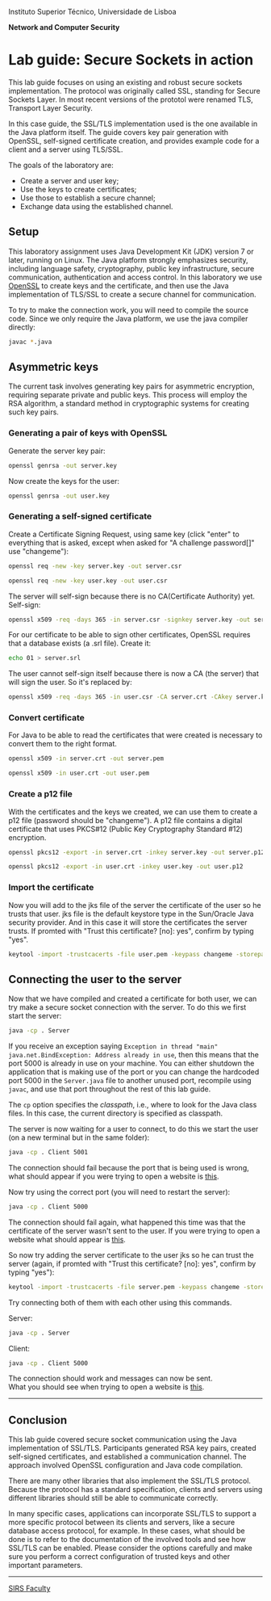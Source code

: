 Instituto Superior Técnico, Universidade de Lisboa

**Network and Computer Security**

# Lab guide: Secure Sockets in action

This lab guide focuses on using an existing and robust secure sockets implementation.
The protocol was originally called SSL, standing for Secure Sockets Layer.
In most recent versions of the prototol were renamed TLS, Transport Layer Security.

In this case guide, the SSL/TLS implementation used is the one available in the Java platform itself.
The guide covers key pair generation with OpenSSL, self-signed certificate creation, and provides example code for a client and a server using TLS/SSL.

The goals of the laboratory are:

- Create a server and user key;
- Use the keys to create certificates;
- Use those to establish a secure channel;
- Exchange data using the established channel.

## Setup

This laboratory assignment uses Java Development Kit (JDK) version 7 or later, running on Linux.
The Java platform strongly emphasizes security, including language safety, cryptography, public key infrastructure, secure communication, authentication and access control.
In this laboratory we use [OpenSSL](https://www.openssl.org/) to create keys and the certificate, and then use the Java implementation of TLS/SSL to create a secure channel for communication.

To try to make the connection work, you will need to compile the source code.
Since we only require the Java platform, we use the java compiler directly:

```sh
javac *.java
```

## Asymmetric keys

The current task involves generating key pairs for asymmetric encryption, requiring separate private and public keys. This process will employ the RSA algorithm, a standard method in cryptographic systems for creating such key pairs.

### Generating a pair of keys with OpenSSL

Generate the server key pair:

```sh
openssl genrsa -out server.key
```

Now create the keys for the user:

```sh
openssl genrsa -out user.key
```

### Generating a self-signed certificate

Create a Certificate Signing Request, using same key (click "enter" to everything that is asked, except when asked for "A challenge password[]" use "changeme"):

```sh
openssl req -new -key server.key -out server.csr
```

```sh
openssl req -new -key user.key -out user.csr
```

The server will self-sign because there is no CA(Certificate Authority) yet.
Self-sign:

```sh
openssl x509 -req -days 365 -in server.csr -signkey server.key -out server.crt
```

For our certificate to be able to sign other certificates, OpenSSL requires that a database exists (a .srl file). Create it:

```sh
echo 01 > server.srl
```

The user cannot self-sign itself because there is now a CA (the server) that will sign the user.
So it's replaced by:

```sh
openssl x509 -req -days 365 -in user.csr -CA server.crt -CAkey server.key -out user.crt
```

### Convert certificate

For Java to be able to read the certificates that were created is necessary to convert them to the right format.

```sh
openssl x509 -in server.crt -out server.pem
```

```sh
openssl x509 -in user.crt -out user.pem
```

### Create a p12 file

With the certificates and the keys we created, we can use them to create a p12 file (password should be "changeme").
A p12 file contains a digital certificate that uses PKCS#12 (Public Key Cryptography Standard #12) encryption.

```sh
openssl pkcs12 -export -in server.crt -inkey server.key -out server.p12
```

```sh
openssl pkcs12 -export -in user.crt -inkey user.key -out user.p12
```

### Import the certificate

Now you will add to the jks file of the server the certificate of the user so he trusts that user.
jks file is the default keystore type in the Sun/Oracle Java security provider. And in this case it will store the certificates the server trusts.
If promted with "Trust this certificate? [no]:  yes", confirm by typing "yes".

```sh
keytool -import -trustcacerts -file user.pem -keypass changeme -storepass changeme -keystore servertruststore.jks
```

## Connecting the user to the server

Now that we have compiled and created a certificate for both user, we can try make a secure socket connection with the server.
To do this we first start the server:

```sh
java -cp . Server
```

If you receive an exception saying ```Exception in thread "main" java.net.BindException: Address already in use```, then this means that the port 5000 is already in use on your machine. You can either shutdown the application that is making use of the port or you can change the hardcoded port 5000 in the ```Server.java``` file to another unused port, recompile using ```javac```, and use that port throughout the rest of this lab guide.

The `cp` option specifies the *classpath*, i.e., where to look for the Java class files.
In this case, the current directory is specified as classpath.

The server is now waiting for a user to connect, to do this we start the user (on a new terminal but in the same folder):

```sh
java -cp . Client 5001
```

The connection should fail because the port that is being used is wrong, what should appear if you were trying to open a website is [this](https://wrong.host.badssl.com/).

Now try using the correct port (you will need to restart the server):

```sh
java -cp . Client 5000
```

The connection should fail again, what happened this time was that the certificate of the server wasn't sent to the user.
If you were trying to open a website what should appear is [this](https://untrusted-root.badssl.com/).

So now try adding the server certificate to the user jks so he can trust the server (again, if promted with "Trust this certificate? [no]:  yes", confirm by typing "yes"):

```sh
keytool -import -trustcacerts -file server.pem -keypass changeme -storepass changeme -keystore usertruststore.jks
```

Try connecting both of them with each other using this commands.

Server:

```sh
java -cp . Server
```

Client:

```sh
java -cp . Client 5000
```

The connection should work and messages can now be sent.  
What you should see when trying to open a website is [this](https://https-everywhere.badssl.com/).

----

## Conclusion

This lab guide covered secure socket communication using the Java implementation of SSL/TLS.
Participants generated RSA key pairs, created self-signed certificates, and established a communication channel.
The approach involved OpenSSL configuration and Java code compilation.

There are many other libraries that also implement the SSL/TLS protocol.
Because the protocol has a standard specification, clients and servers using different libraries should still be able to communicate correctly.

In many specific cases, applications can incorporate SSL/TLS to support a more specific protocol between its clients and servers, like a secure database access protocol, for example.
In these cases, what should be done is to refer to the documentation of the involved tools and see how SSL/TLS can be enabled.
Please consider the options carefully and make sure you perform a correct configuration of trusted keys and other important parameters.

----

[SIRS Faculty](mailto:meic-sirs@disciplinas.tecnico.ulisboa.pt)
